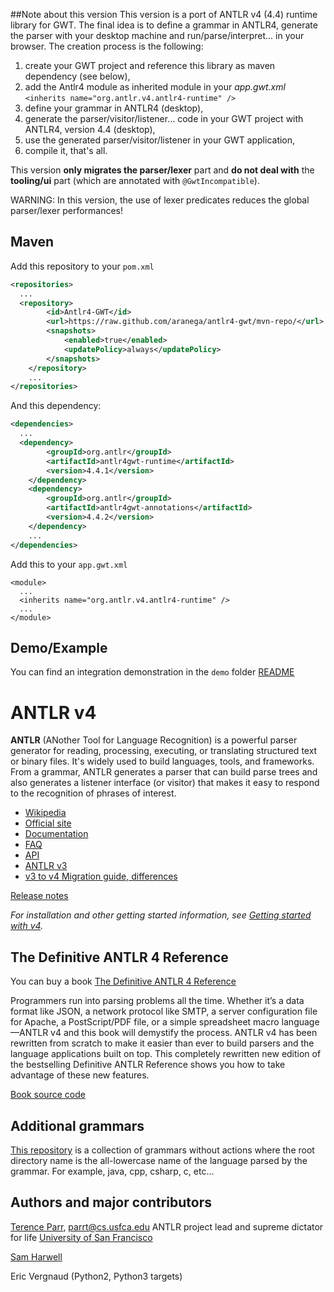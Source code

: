 ##Note about this version
This version is a port of ANTLR v4 (4.4) runtime library for GWT. The final idea is to define a grammar in ANTLR4, generate the parser with your desktop machine and run/parse/interpret... in your browser. The creation process is the following:

1. create your GWT project and reference this library as maven dependency (see below),
1. add the Antlr4 module as inherited module in your _app.gwt.xml_ `<inherits name="org.antlr.v4.antlr4-runtime" />`  
1. define your grammar in ANTLR4 (desktop),
2. generate the parser/visitor/listener... code in your GWT project with ANTLR4, version 4.4 (desktop),
3. use the generated parser/visitor/listener in your GWT application,
4. compile it, that's all.

This version **only migrates the parser/lexer** part and **do not deal with** the **tooling/ui** part (which are annotated with `@GwtIncompatible`).

WARNING: In this version, the use of lexer predicates reduces the global parser/lexer performances!

## Maven
Add this repository to your `pom.xml`
```xml
<repositories>
  ...
  <repository>
		<id>Antlr4-GWT</id>
		<url>https://raw.github.com/aranega/antlr4-gwt/mvn-repo/</url>
		<snapshots>
			<enabled>true</enabled>
			<updatePolicy>always</updatePolicy>
		</snapshots>
	</repository>
	...
</repositories>
```
And this dependency:
```xml
<dependencies>
  ...
  <dependency>
		<groupId>org.antlr</groupId>
		<artifactId>antlr4gwt-runtime</artifactId>
		<version>4.4.1</version>
	</dependency>
	<dependency>
		<groupId>org.antlr</groupId>
		<artifactId>antlr4gwt-annotations</artifactId>
		<version>4.4.2</version>
	</dependency>
	...
</dependencies>
```

Add this to your `app.gwt.xml`
```
<module>
  ...
  <inherits name="org.antlr.v4.antlr4-runtime" />
  ...
</module>
```

## Demo/Example

You can find an integration demonstration in the `demo` folder [README](./demo/README.adoc)

# ANTLR v4

**ANTLR** (ANother Tool for Language Recognition) is a powerful parser generator for reading, processing, executing, or translating structured text or binary files. It's widely used to build languages, tools, and frameworks. From a grammar, ANTLR generates a parser that can build parse trees and also generates a listener interface (or visitor) that makes it easy to respond to the recognition of phrases of interest.

* [Wikipedia](https://en.wikipedia.org/wiki/ANTLR)
* [Official site](http://www.antlr.org/)
* [Documentation](https://theantlrguy.atlassian.net/wiki/display/ANTLR4/ANTLR+4+Documentation)
* [FAQ](https://theantlrguy.atlassian.net/wiki/display/ANTLR4/ANTLR+v4+FAQ)
* [API](http://www.antlr.org/api/Java/index.html)
* [ANTLR v3](http://www.antlr3.org/)
* [v3 to v4 Migration guide, differences](https://theantlrguy.atlassian.net/wiki/pages/viewpage.action?pageId=1900596)

[Release notes](https://github.com/antlr/antlr4/releases)

*For installation and other getting started information, see [Getting started with v4](https://theantlrguy.atlassian.net/wiki/display/ANTLR4/Getting+Started+with+ANTLR+v4).*

## The Definitive ANTLR 4 Reference
You can buy a book [The Definitive ANTLR 4 Reference](http://pragprog.com/book/tpantlr2/the-definitive-antlr-4-reference)

Programmers run into parsing problems all the time. Whether it’s a data format like JSON, a network protocol like SMTP, a server configuration file for Apache, a PostScript/PDF file, or a simple spreadsheet macro language—ANTLR v4 and this book will demystify the process. ANTLR v4 has been rewritten from scratch to make it easier than ever to build parsers and the language applications built on top. This completely rewritten new edition of the bestselling Definitive ANTLR Reference shows you how to take advantage of these new features.

[Book source code](http://pragprog.com/titles/tpantlr2/source_code)

## Additional grammars
[This repository](https://github.com/antlr/grammars-v4) is a collection of grammars without actions where the
root directory name is the all-lowercase name of the language parsed
by the grammar. For example, java, cpp, csharp, c, etc...

## Authors and major contributors

[Terence Parr](http://www.cs.usfca.edu/~parrt/), parrt@cs.usfca.edu
ANTLR project lead and supreme dictator for life
[University of San Francisco](http://www.usfca.edu/)

[Sam Harwell](http://tunnelvisionlabs.com/)

Eric Vergnaud (Python2, Python3 targets)
